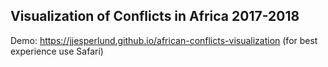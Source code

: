 ## Visualization of Conflicts in Africa 2017-2018

Demo: https://jjesperlund.github.io/african-conflicts-visualization
(for best experience use Safari)

